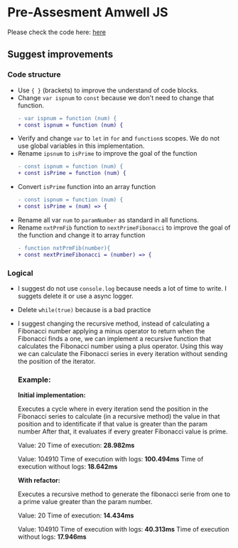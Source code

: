 # Pre-Assesment Amwell JS

Please check the code here: [here](./pre-assestsment-code.js)

## Suggest improvements

### Code structure

- Use `{ }` (brackets) to improve the understand of code blocks.
- Change `var ispnum` to `const` because we don't need to change that function.
    ```diff
    - var ispnum = function (num) {
    + const ispnum = function (num) {
    ```
- Verify and change `var` to `let` in `for` and `function`s scopes. We do not use global variables in this implementation.
- Rename `ipsnum` to `isPrime` to improve the goal of the function
    ```diff
    - const ispnum = function (num) {
    + const isPrime = function (num) {
    ```
- Convert `isPrime` function into an array function
    ```diff
    - const ispnum = function (num) {
    + const isPrime = (num) => {
    ```
- Rename all var `num` to `paramNumber` as standard in all functions.
- Rename `nxtPrmFib` function to `nextPrimeFibonacci` to improve the goal of the function and change it to array function
    ```diff
    - function nxtPrmFib(number){
    + const nextPrimeFibonacci = (number) => {
    ```

### Logical

- I suggest do not use `console.log` because needs a lot of time to write. I suggets delete it or use a async logger.
- Delete `while(true)` because is a bad practice
- I suggest changing the recursive method, instead of calculating a Fibonacci number applying a minus operator to return when the Fibonacci finds a one, we can implement a recursive function that calculates the Fibonacci number using a plus operator. Using this way we can calculate the Fibonacci series in every iteration without sending the position of the iterator.

    ### **Example**:

    **Initial implementation:**

    Executes a cycle where in every iteration send the position in the Fibonacci series to calculate (in a recursive method) the value in that position and to identificate if that value is greater than the param number
    After that, it evaluates if every greater Fibonacci value is prime.

    Value: 20
    Time of execution: **28.982ms**

    Value: 104910
    Time of execution with logs: **100.494ms**
    Time of execution without logs: **18.642ms**

    **With refactor:**

    Executes a recursive method to generate the fibonacci serie from one to a prime value greater than the param number.

    Value: 20
    Time of execution: **14.434ms**

    Value: 104910
    Time of execution with logs: **40.313ms**
    Time of execution without logs: **17.946ms**


